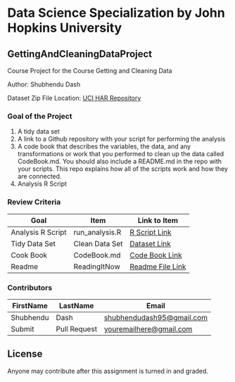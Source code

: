 # Data Science Specialization by John Hopkins University

## GettingAndCleaningDataProject
Course Project for the Course Getting and Cleaning Data

Author: Shubhendu Dash <br />

Dataset Zip File Location: [UCI HAR Repository](https://d396qusza40orc.cloudfront.net/getdata%2Fprojectfiles%2FUCI%20HAR%20Dataset.zip "Clicking will download the data")

### Goal of the Project

1. A tidy data set 
2. A link to a Github repository with your script for performing the analysis 
3. A code book that describes the variables, the data, and any transformations or work that you performed to clean up the data called CodeBook.md. You should also include a README.md in the repo with your scripts. This repo explains how all of the scripts work and how they are connected.
4. Analysis R Script

### Review Criteria

Goal | Item | Link to Item
--- | --- | ---
Analysis R Script |  run_analysis.R |  [R Script Link](https://github.com/ShubhenduDash/GettingAndCleaningDataProject/blob/master/run_analysis.R "run_analysis.R")
Tidy Data Set |  Clean Data Set |  [Dataset Link](https://github.com/ShubhenduDash/GettingAndCleaningDataProject/blob/master/tidyData.txt "tidyData.txt")
Cook Book | CodeBook.md |  [Code Book Link](https://github.com/ShubhenduDash/GettingAndCleaningDataProject/blob/master/CodeBook.md "CodeBook.md")
Readme | ReadingItNow |  [Readme File Link](https://github.com/ShubhenduDash/GettingAndCleaningDataProject/blob/master/README.md "README.md")

### Contributors

FirstName | LastName | Email
--- | --- | ---
Shubhendu |  Dash |  <shubhendudash95@gmail.com>
Submit |  Pull Request | <youremailhere@gmail.com>

## License

Anyone may contribute after this assignment is turned in and graded. 
